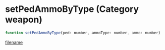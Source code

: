# setPedAmmoByType (Category weapon)

```js
function setPedAmmoByType(ped: number, ammoType: number, ammo: number): void
```

[filename](setPedAmmoByType_m.md ':include')